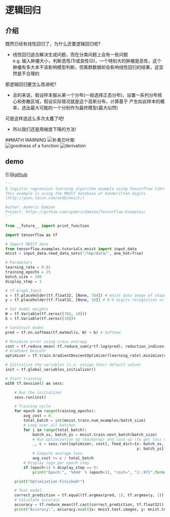 # 逻辑回归  
## 介绍  
既然已经有线性回归了，为什么还要逻辑回归呢?
  
- 线性回归适合解决生成问题，而在分类问题上会有一些问题  
e.g.  输入肿瘤大小，判断恶性(1)或良性(0)，一个特别大的肿瘤是恶性，这个肿瘤有多大本不该影响模型判断，但离群数据却会影响线性回归的结果，这显然是不合理的
  
那逻辑回归要怎么改进呢?
- 总的来说，假设样本服从某一个分布(一般选择正态分布)，设置一系列分布核心和弥散区域，假设实际情况就是这个高斯分布，计算基于 产生如此样本的概率，选出最大可能的一个分别作为最终模型(最大似然)  
  
可是这样选这么多次太蠢了吧!
- 所以我们还是用梯度下降的方法!

##MATH WARNING
![朴素贝叶斯](http://img02.sogoucdn.com/app/a/100520146/b154c5b0456de040e8d18f5e33cfc476)  
![goodness of a function](http://img04.sogoucdn.com/app/a/100520146/1957f55bf1f72e912ca27ce55a52ba38)
![derivation](http://img04.sogoucdn.com/app/a/100520146/45abe81ae59e865b942b666b36f30360)

## demo  
引自[github](https://github.com/aymericdamien/TensorFlow-Examples)
``` python
'''
A logistic regression learning algorithm example using TensorFlow library.
This example is using the MNIST database of handwritten digits
(http://yann.lecun.com/exdb/mnist/)

Author: Aymeric Damien
Project: https://github.com/aymericdamien/TensorFlow-Examples/
'''

from __future__ import print_function

import tensorflow as tf

# Import MNIST data
from tensorflow.examples.tutorials.mnist import input_data
mnist = input_data.read_data_sets("/tmp/data/", one_hot=True)

# Parameters
learning_rate = 0.01
training_epochs = 25
batch_size = 100
display_step = 1

# tf Graph Input
x = tf.placeholder(tf.float32, [None, 784]) # mnist data image of shape 28*28=784
y = tf.placeholder(tf.float32, [None, 10]) # 0-9 digits recognition => 10 classes

# Set model weights
W = tf.Variable(tf.zeros([784, 10]))
b = tf.Variable(tf.zeros([10]))

# Construct model
pred = tf.nn.softmax(tf.matmul(x, W) + b) # Softmax

# Minimize error using cross entropy
cost = tf.reduce_mean(-tf.reduce_sum(y*tf.log(pred), reduction_indices=1))
# Gradient Descent
optimizer = tf.train.GradientDescentOptimizer(learning_rate).minimize(cost)

# Initialize the variables (i.e. assign their default value)
init = tf.global_variables_initializer()

# Start training
with tf.Session() as sess:

    # Run the initializer
    sess.run(init)

    # Training cycle
    for epoch in range(training_epochs):
        avg_cost = 0.
        total_batch = int(mnist.train.num_examples/batch_size)
        # Loop over all batches
        for i in range(total_batch):
            batch_xs, batch_ys = mnist.train.next_batch(batch_size)
            # Run optimization op (backprop) and cost op (to get loss value)
            _, c = sess.run([optimizer, cost], feed_dict={x: batch_xs,
                                                          y: batch_ys})
            # Compute average loss
            avg_cost += c / total_batch
        # Display logs per epoch step
        if (epoch+1) % display_step == 0:
            print("Epoch:", '%04d' % (epoch+1), "cost=", "{:.9f}".format(avg_cost))

    print("Optimization Finished!")

    # Test model
    correct_prediction = tf.equal(tf.argmax(pred, 1), tf.argmax(y, 1))
    # Calculate accuracy
    accuracy = tf.reduce_mean(tf.cast(correct_prediction, tf.float32))
    print("Accuracy:", accuracy.eval({x: mnist.test.images, y: mnist.test.labels}))

```